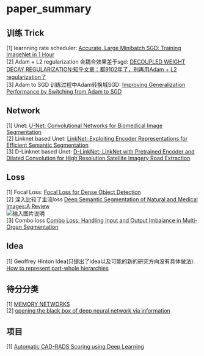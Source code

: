 # paper_summary

## 训练 Trick
[1] learnning rate scheduler: [Accurate, Large Minibatch SGD: Training ImageNet in 1 Hour](https://arxiv.org/pdf/1706.02677.pdf)  
[2] Adam + L2 regularization 会耦合效果差于sgd: [DECOUPLED WEIGHT DECAY REGULARIZATION](https://arxiv.org/pdf/1711.05101.pdf);[知乎文章：都9102年了，别再用Adam + L2 regularization了](https://zhuanlan.zhihu.com/p/63982470)  
[3] Adam to SGD 训练过程中Adam转换城SGD: [Improving Generalization Performance by Switching from Adam to SGD](https://arxiv.org/pdf/1712.07628.pdf)
## Network
[1] Unet: [U-Net: Convolutional Networks for Biomedical Image Segmentation](https://arxiv.org/pdf/1505.04597.pdf)  
[2] Linknet based Unet: [LinkNet: Exploiting Encoder Representations for Efficient Semantic Segmentation](https://arxiv.org/pdf/1707.03718.pdf)  
[3] D-Linknet based Unet: [D-LinkNet: LinkNet with Pretrained Encoder and Dilated Convolution for High Resolution Satellite Imagery Road Extraction](https://openaccess.thecvf.com/content_cvpr_2018_workshops/w4/html/Zhou_D-LinkNet_LinkNet_With_CVPR_2018_paper.html)  
## Loss
[1] Focal Loss: [Focal Loss for Dense Object Detection](https://arxiv.org/pdf/1708.02002.pdf)  
[2] 深入比较了主流loss [Deep Semantic Segmentation of Natural and Medical Images:A Review](https://arxiv.org/pdf/1910.07655.pdf)  
![输入图片说明](https://images.gitee.com/uploads/images/2021/0308/224906_756b0ba7_7672636.png "屏幕截图.png")  
[3] Combo loss [Combo Loss: Handling Input and Output Imbalance in Multi-Organ Segmentation](https://arxiv.org/pdf/1805.02798.pdf)

## Idea
[1] Geoffrey Hinton Idea(只提出了idea以及可能的新的研究方向没有具体做法): [How to represent part-whole hierarchies](https://arxiv.org/pdf/2102.12627.pdf)

## 待分分类
[1] [MEMORY NETWORKS](https://arxiv.org/pdf/1410.3916.pdf)  
[2] [opening the black box of deep neural network via information](https://arxiv.org/pdf/1703.00810.pdf)  

## 项目
[1] [Automatic CAD-RADS Scoring using Deep Learning](https://arxiv.org/pdf/2010.01963.pdf)  
